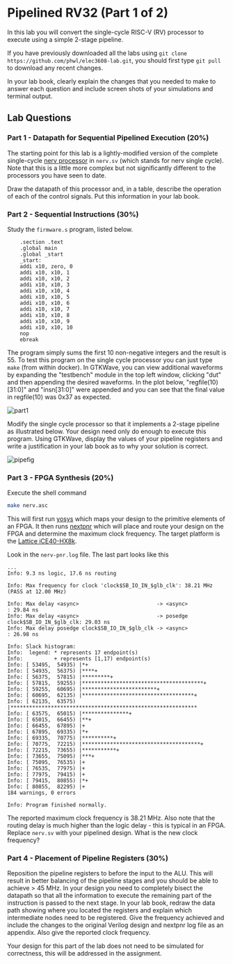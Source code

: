 # Pipelined RV32 (Part 1 of 2)

In this lab you will convert the single-cycle RISC-V (RV) processor
to execute using a simple 2-stage pipeline.

If you have previously downloaded all the labs using ```git clone https://github.com/phwl/elec3608-lab.git```, you should first type ```git pull``` to download any recent changes. 

In your lab book, clearly explain the changes that you needed to make
to answer each question and include screen shots of your simulations
and terminal output.

## Lab Questions
### Part 1 - Datapath for Sequential Pipelined Execution (20%)
The starting point for this lab is a lightly-modified version of the complete single-cycle [nerv processor](https://github.com/YosysHQ/nerv) in ```nerv.sv``` (which stands for nerv single cycle). Note that this is a little more complex but not significantly different to the processors you have seen to date.

Draw the datapath of this processor and, in a table, describe the operation of each of the control signals. Put this information in your lab book.

### Part 2 - Sequential Instructions (30%) 
Study the ```firmware.s``` program, listed below. 

```assembly
    .section .text
    .global main
    .global _start
    _start:
    addi x10, zero, 0
    addi x10, x10, 1
    addi x10, x10, 2
    addi x10, x10, 3
    addi x10, x10, 4
    addi x10, x10, 5
    addi x10, x10, 6
    addi x10, x10, 7
    addi x10, x10, 8
    addi x10, x10, 9
    addi x10, x10, 10
    nop
    ebreak
```
The program simply sums the first 10 non-negative integers and the result is 55. To test this program on the single cycle processor you can just type
```make``` (from within docker). In GTKWave, you can view additional waveforms by expanding
the "testbench" module in the top left window, clicking "dut" and then appending the desired waveforms. In the plot below, "regfile(10)[31:0]" and "insn[31:0]" were appended and you can see that the final value in regfile(10) was 0x37 as expected.

![part1](part1.png "part1")

Modify the single cycle processor so that it implements a 2-stage pipeline as illustrated below. Your design need only do enough to execute this program. Using GTKWave, display the values of your pipeline registers and write a justification in your lab book as to why your solution is correct.

![pipefig](pipefig.png "pipefig")

### Part 3 - FPGA Synthesis (20%)

Execute the shell command
```bash
make nerv.asc
```

This will first run [yosys](https://yosyshq.net/yosys/) which maps
your design to the primitive elements of an FPGA. It then runs
[nextpnr](https://github.com/YosysHQ/nextpnr) which will place and
route your design on the FPGA and determine the maximum clock
frequency. The target platform is the [Lattice
iCE40-HX8k](https://www.latticesemi.com/iCE40).

Look in the ```nerv-pnr.log``` file. The last part looks like this
```
...
Info: 9.3 ns logic, 17.6 ns routing

Info: Max frequency for clock 'clock$SB_IO_IN_$glb_clk': 38.21 MHz (PASS at 12.00 MHz)

Info: Max delay <async>                         -> <async>                        : 29.84 ns
Info: Max delay <async>                         -> posedge clock$SB_IO_IN_$glb_clk: 29.03 ns
Info: Max delay posedge clock$SB_IO_IN_$glb_clk -> <async>                        : 26.98 ns

Info: Slack histogram:
Info:  legend: * represents 17 endpoint(s)
Info:          + represents [1,17) endpoint(s)
Info: [ 53495,  54935) |*+
Info: [ 54935,  56375) |****+
Info: [ 56375,  57815) |*********+
Info: [ 57815,  59255) |***************************************+
Info: [ 59255,  60695) |************************+
Info: [ 60695,  62135) |************************************+
Info: [ 62135,  63575) |************************************************************ 
Info: [ 63575,  65015) |***************+
Info: [ 65015,  66455) |**+
Info: [ 66455,  67895) |+
Info: [ 67895,  69335) |*+
Info: [ 69335,  70775) |**********+
Info: [ 70775,  72215) |**************************************+
Info: [ 72215,  73655) |***********+
Info: [ 73655,  75095) |***+
Info: [ 75095,  76535) |+
Info: [ 76535,  77975) |+
Info: [ 77975,  79415) |+
Info: [ 79415,  80855) |*+
Info: [ 80855,  82295) |+
184 warnings, 0 errors

Info: Program finished normally.
```

The reported maximum clock frequency is 38.21 MHz. Also note that
the routing delay is much higher than the logic delay - this is typical
in an FPGA.
Replace ```nerv.sv``` with your pipelined design. What is the new clock
frequency?

### Part 4 - Placement of Pipeline Registers (30%)
Reposition the pipeline registers to before the input to the ALU. This will result in better balancing of the pipeline stages and you should be able to achieve > 45 MHz. In your design you need to 
completely bisect the datapath so that all the information to execute
the remaining part of the instruction is passed to the next stage. In 
your lab book, redraw the data path showing where you located the
registers and explain which intermediate nodes need to be registered.
Give the frequency achieved and include the changes to the original 
Verilog design and nextpnr log file as an appendix.
Also give the reported clock frequency. 

Your design for this part of the lab does not need to be simulated for correctness, this will be addressed in the assignment.
